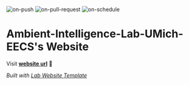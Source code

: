
  ![on-push](../../actions/workflows/on-push.yaml/badge.svg)
  ![on-pull-request](../../actions/workflows/on-pull-request.yaml/badge.svg)
  ![on-schedule](../../actions/workflows/on-schedule.yaml/badge.svg)

  # Ambient-Intelligence-Lab-UMich-EECS's Website

  Visit **[website url](#)** 🚀

  _Built with [Lab Website Template](https://greene-lab.gitbook.io/lab-website-template-docs)_
